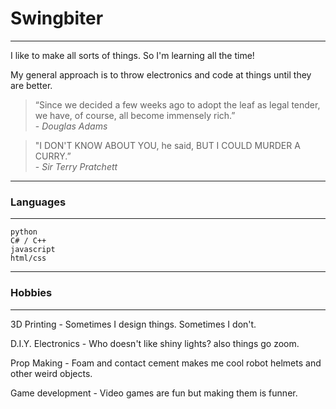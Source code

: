 # Swingbiter
***

I like to make all sorts of things. So I'm learning all the time!

My general approach is to throw electronics and code at things until they are better.

>“Since we decided a few weeks ago to adopt the leaf as legal tender, we have, of course, all become immensely rich.”   
> \- *Douglas Adams*

> "I DON'T KNOW ABOUT YOU, he said, BUT I COULD MURDER A CURRY.”   
> \- *Sir Terry Pratchett*

***
### Languages
***

    python
    C# / C++
    javascript
    html/css
    
***
### Hobbies
***

3D Printing - Sometimes I design things. Sometimes I don't.

D.I.Y. Electronics - Who doesn't like shiny lights? also things go zoom.

Prop Making - Foam and contact cement makes me cool robot helmets and other weird objects.

Game development - Video games are fun but making them is funner.
